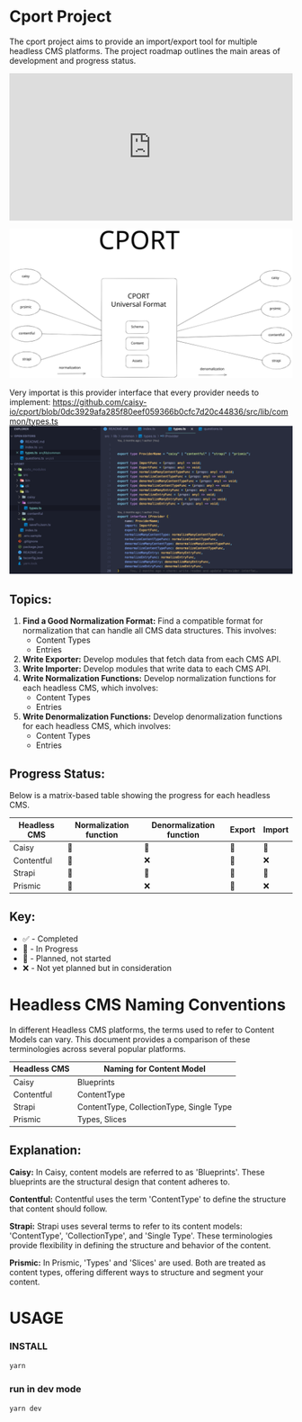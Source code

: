 # Cport Project

The cport project aims to provide an import/export tool for multiple headless CMS platforms. The project roadmap outlines the main areas of development and progress status.

<div style="position: relative; padding-bottom: 51.9730510105871%; height: 0;"><iframe src="https://www.loom.com/embed/fc94726ced0442aaafe474c11edd95c9?sid=8ad2e97b-a17a-4b49-bf08-4a42c84a70f8" frameborder="0" webkitallowfullscreen mozallowfullscreen allowfullscreen style="position: absolute; top: 0; left: 0; width: 100%; height: 100%;"></iframe></div>

![cport overview](./assets/cport.svg)

Very importat is this provider interface that every provider needs to implement: https://github.com/caisy-io/cport/blob/0dc3929afa285f80eef059366b0cfc7d20c44836/src/lib/common/types.ts
![provider](./assets/provider_interface.png)


## Topics:

1. **Find a Good Normalization Format:** Find a compatible format for normalization that can handle all CMS data structures. This involves:
   - Content Types
   - Entries
2. **Write Exporter:** Develop modules that fetch data from each CMS API.
3. **Write Importer:** Develop modules that write data to each CMS API.
4. **Write Normalization Functions:** Develop normalization functions for each headless CMS, which involves:
   - Content Types
   - Entries
5. **Write Denormalization Functions:** Develop denormalization functions for each headless CMS, which involves:
   - Content Types
   - Entries

## Progress Status:

Below is a matrix-based table showing the progress for each headless CMS.

| Headless CMS | Normalization function | Denormalization function | Export | Import |
| ------------ | ---------------------- | ------------------------ | ------ | ------ |
| Caisy        | 🚧                     | 🚧                       | 🚧     | 🚧     |
| Contentful   | 🚧                     | ❌                       | 🚧     | ❌     |
| Strapi       | 📅                     | 📅                       | 📅     | 📅     |
| Prismic      | 🚧                     | ❌                       | 🚧     | ❌     |

## Key:

- ✅ - Completed
- 🚧 - In Progress
- 📅 - Planned, not started
- ❌ - Not yet planned but in consideration

# Headless CMS Naming Conventions

In different Headless CMS platforms, the terms used to refer to Content Models can vary. This document provides a comparison of these terminologies across several popular platforms.

| Headless CMS | Naming for Content Model                 |
| ------------ | ---------------------------------------- |
| Caisy        | Blueprints                               |
| Contentful   | ContentType                              |
| Strapi       | ContentType, CollectionType, Single Type |
| Prismic      | Types, Slices                            |

## Explanation:

**Caisy:** In Caisy, content models are referred to as 'Blueprints'. These blueprints are the structural design that content adheres to.

**Contentful:** Contentful uses the term 'ContentType' to define the structure that content should follow.

**Strapi:** Strapi uses several terms to refer to its content models: 'ContentType', 'CollectionType', and 'Single Type'. These terminologies provide flexibility in defining the structure and behavior of the content.

**Prismic:** In Prismic, 'Types' and 'Slices' are used. Both are treated as content types, offering different ways to structure and segment your content.

# USAGE

### INSTALL

```bash
yarn
```

### run in dev mode

```bash
yarn dev
```

